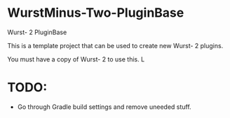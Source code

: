 # WurstMinus-Two-PluginBase
Wurst- 2 PluginBase

This is a template project that can be used to create new Wurst- 2 plugins.

You must have a copy of Wurst- 2 to use this. L

# TODO:
* Go through Gradle build settings and remove uneeded stuff.
